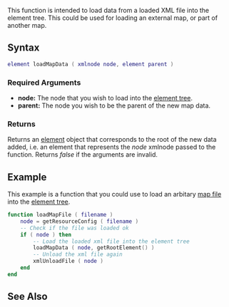 This function is intended to load data from a loaded XML file into the element tree. This could be used for loading an external map, or part of another map.

Syntax
------

``` lua
element loadMapData ( xmlnode node, element parent )  
```

### Required Arguments

-   **node:** The node that you wish to load into the [element tree](/docs/element_tree.md "wikilink").
-   **parent:** The node you wish to be the parent of the new map data.

### Returns

Returns an [element](/docs/element.md "wikilink") object that corresponds to the root of the new data added, i.e. an element that represents the *node* xmlnode passed to the function. Returns *false* if the arguments are invalid.

Example
-------

This example is a function that you could use to load an arbitary [map file](/docs/map_files.md "wikilink") into the [element tree](/element_tree.md "wikilink").

``` lua
function loadMapFile ( filename )
    node = getResourceConfig ( filename )
    -- Check if the file was loaded ok
    if ( node ) then
        -- Load the loaded xml file into the element tree
        loadMapData ( node, getRootElement() )
        -- Unload the xml file again
        xmlUnloadFile ( node )
    end
end
```

See Also
--------
